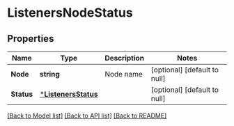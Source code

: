 # ListenersNodeStatus

## Properties
Name | Type | Description | Notes
------------ | ------------- | ------------- | -------------
**Node** | **string** | Node name | [optional] [default to null]
**Status** | [***ListenersStatus**](listeners.status.md) |  | [optional] [default to null]

[[Back to Model list]](../README.md#documentation-for-models) [[Back to API list]](../README.md#documentation-for-api-endpoints) [[Back to README]](../README.md)

